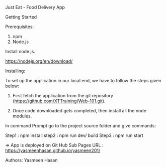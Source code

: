 Just Eat - Food  Delivery App

Getting Started

Prerequisites:

1. npm
2. Node.js

Install  node.js.

https://nodejs.org/en/download/



Installing:

To set up the application in our local end, we have to follow the steps given below:

1) First fetch the application from the git repository (https://github.com/XTTraining/Web-101.git).

2) Once code downloaded gets completed, then install all the node modules.

In command Prompt go to the project source folder and give commands:

Step1 : npm install
step2 : npm run dev/ build
Step3 : npm run start

=> App is deployed on Git Hub Sub Pages
	URL :  https://yasmeenhasan.github.io/yasmeen201/
	
Authors:
Yasmeen Hasan
 